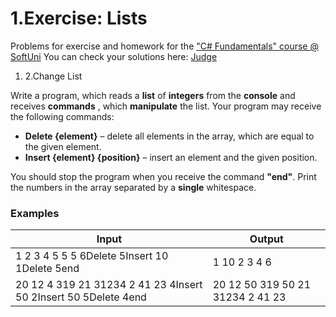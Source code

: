 ﻿# 1.Exercise: Lists

Problems for exercise and homework for the [&quot;C#  Fundamentals&quot; course @ SoftUni](https://softuni.bg/modules/57/tech-module-4-0)
You can check your solutions here: [Judge](https://judge.softuni.bg/Contests/1211)

1. 2.Change List

Write a program, which reads a **list** of **integers** from the **console** and receives **commands** , which **manipulate** the list. Your program may receive the following commands:

- **Delete {element}** – delete all elements in the array, which are equal to the given element.
- **Insert {element} {position}** – insert an element and the given position.

You should stop the program when you receive the command **&quot;end&quot;**. Print the numbers in the array separated by a **single** whitespace.

### Examples

| **Input** | **Output** |
| --- | --- |
| 1 2 3 4 5 5 5 6Delete 5Insert 10 1Delete 5end | 1 10 2 3 4 6 |
| 20 12 4 319 21 31234 2 41 23 4Insert 50 2Insert 50 5Delete 4end | 20 12 50 319 50 21 31234 2 41 23 |

